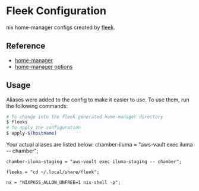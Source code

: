 # Fleek Configuration

nix home-manager configs created by [fleek](https://github.com/ublue-os/fleek).

## Reference

- [home-manager](https://nix-community.github.io/home-manager/)
- [home-manager options](https://nix-community.github.io/home-manager/options.html)

## Usage

Aliases were added to the config to make it easier to use. To use them, run the following commands:

```bash
# To change into the fleek generated home-manager directory
$ fleeks
# To apply the configuration
$ apply-$(hostname)
```

Your actual aliases are listed below:
    chamber-iluma = "aws-vault exec iluma -- chamber";

    chamber-iluma-staging = "aws-vault exec iluma-staging -- chamber";

    fleeks = "cd ~/.local/share/fleek";

    nx = "NIXPKGS_ALLOW_UNFREE=1 nix-shell -p";
